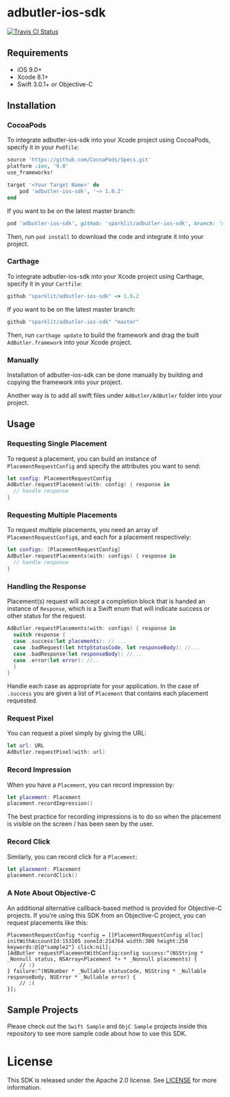 # adbutler-ios-sdk

[![Travis CI Status](https://api.travis-ci.org/sparklit/adbutler-ios-sdk.svg?branch=master)](https://travis-ci.org/sparklit/adbutler-ios-sdk)

## Requirements

- iOS 9.0+
- Xcode 8.1+
- Swift 3.0.1+ or Objective-C

## Installation

### CocoaPods

To integrate adbutler-ios-sdk into your Xcode project using CocoaPods, specify it in your `Podfile`:

```ruby
source 'https://github.com/CocoaPods/Specs.git'
platform :ios, '9.0'
use_frameworks!

target '<Your Target Name>' do
    pod 'adbutler-ios-sdk', '~> 1.0.2'
end
```

If you want to be on the latest master branch:

```ruby
pod 'adbutler-ios-sdk', github: 'sparklit/adbutler-ios-sdk', branch: 'master'
```

Then, run `pod install` to download the code and integrate it into your project.

### Carthage

To integrate adbutler-ios-sdk into your Xcode project using Carthage, specify it in your `Cartfile`:

```ruby
github "sparklit/adbutler-ios-sdk" ~> 1.0.2
```

If you want to be on the latest master branch:

```ruby
github "sparklit/adbutler-ios-sdk" "master"
```

Then, run `carthage update` to build the framework and drag the built `AdButler.framework` into your Xcode project.

### Manually

Installation of adbutler-ios-sdk can be done manually by building and copying the framework into your project.

Another way is to add all swift files under `AdButler/AdButler` folder into your project.

## Usage

### Requesting Single Placement

To request a placement, you can build an instance of `PlacementRequestConfig` and specify the attributes you want to send:

```swift
let config: PlacementRequestConfig
AdButler.requestPlacement(with: config) { response in
  // handle response
}
```

### Requesting Multiple Placements

To request multiple placements, you need an array of `PlacementRequestConfig`s, and each for a placement respectively:

```swift
let configs: [PlacementRequestConfig]
AdButler.requestPlacements(with: configs) { response in
  // handle response
}
```

### Handling the Response

Placement(s) request will accept a completion block that is handed an instance of `Response`,
which is a Swift enum that will indicate success or other status for the request.

```swift
AdButler.requestPlacements(with: configs) { response in
  switch response {
  case .success(let placements): // ...
  case .badRequest(let httpStatusCode, let responseBody): //...
  case .badResponse(let responseBody): //...
  case .error(let error): //..
  }
}
```

Handle each case as appropriate for your application. In the case of `.success` you are given a list of `Placement`
that contains each placement requested.

### Request Pixel

You can request a pixel simply by giving the URL:

```swift
let url: URL
AdButler.requestPixel(with: url)
```

### Record Impression

When you have a `Placement`, you can record impression by:

```swift
let placement: Placement
placement.recordImpression()
```

The best practice for recording impressions is to do so when the placement is visible on the screen / has been seen by the user.

### Record Click

Similarly, you can record click for a `Placement`:

```swift
let placement: Placement
placement.recordClick()
```

### A Note About Objective-C

An additional alternative callback-based method is provided for Objective-C projects.
If you're using this SDK from an Objective-C project, you can request placements like this:

```objc
PlacementRequestConfig *config = [[PlacementRequestConfig alloc] initWithAccountId:153105 zoneId:214764 width:300 height:250 keywords:@[@"sample2"] click:nil];
[AdButler requestPlacementWithConfig:config success:^(NSString * _Nonnull status, NSArray<Placement *> * _Nonnull placements) {
    // :)
} failure:^(NSNumber * _Nullable statusCode, NSString * _Nullable responseBody, NSError * _Nullable error) {
    // :(
}];
```

## Sample Projects

Please check out the `Swift Sample` and `ObjC Sample` projects inside this repository to see more sample code about how to use this SDK.

# License

This SDK is released under the Apache 2.0 license. See [LICENSE](https://github.com/sparklit/adbutler-ios-sdk/tree/master/LICENSE) for more information.
